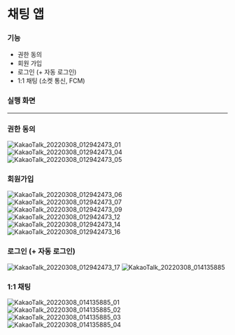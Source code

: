 # 채팅 앱

### 기능
  - 권한 동의
  - 회원 가입
  - 로그인 (+ 자동 로그인)
  - 1:1 채팅 (소켓 통신, FCM)

### 실행 화면


-----------------

### 권한 동의
![KakaoTalk_20220308_012942473_01](https://user-images.githubusercontent.com/49059414/157839408-969eb5a4-b71d-4d73-ad5c-53a5bf209bc7.jpg) ![KakaoTalk_20220308_012942473_04](https://user-images.githubusercontent.com/49059414/157839649-3228c1d9-f041-4c91-9698-81dc2fea5307.jpg) ![KakaoTalk_20220308_012942473_05](https://user-images.githubusercontent.com/49059414/157839668-d6a321cc-c354-4251-9ef5-8527b2de87dd.jpg)

### 회원가입
![KakaoTalk_20220308_012942473_06](https://user-images.githubusercontent.com/49059414/157840322-6ccc19e2-600e-440c-9b66-f1811df160f3.jpg) ![KakaoTalk_20220308_012942473_07](https://user-images.githubusercontent.com/49059414/157840326-812d71ef-db3a-4e4c-9f4d-2e931b4e899a.jpg)
![KakaoTalk_20220308_012942473_09](https://user-images.githubusercontent.com/49059414/157840333-a91acd7b-638f-4eb9-b598-51f4ef790d95.jpg) ![KakaoTalk_20220308_012942473_12](https://user-images.githubusercontent.com/49059414/157840334-fc5510b3-4f6e-4c06-a192-39c235a22d38.jpg)
![KakaoTalk_20220308_012942473_14](https://user-images.githubusercontent.com/49059414/157840339-28266df1-43a3-4f40-b912-76cfc9c62351.jpg) ![KakaoTalk_20220308_012942473_16](https://user-images.githubusercontent.com/49059414/157840380-f57ed8cb-3099-4e2c-accf-de77732e2a3b.jpg)

### 로그인 (+ 자동 로그인)
![KakaoTalk_20220308_012942473_17](https://user-images.githubusercontent.com/49059414/157840553-16a86d4e-ebd8-4fcb-841d-9649e197ad60.jpg) ![KakaoTalk_20220308_014135885](https://user-images.githubusercontent.com/49059414/157840564-567e4101-60b2-4403-a811-8bfbf0c0c442.jpg)

### 1:1 채팅
![KakaoTalk_20220308_014135885_01](https://user-images.githubusercontent.com/49059414/157840770-ff5a2e3c-023e-4fd5-8d93-2da1f1124794.jpg) ![KakaoTalk_20220308_014135885_02](https://user-images.githubusercontent.com/49059414/157840775-5a5f7174-eb81-4d12-a09b-cd5df308e9fe.jpg)
![KakaoTalk_20220308_014135885_03](https://user-images.githubusercontent.com/49059414/157840831-6240cb0c-3e12-47b3-9ceb-e7805125f9a0.jpg) ![KakaoTalk_20220308_014135885_04](https://user-images.githubusercontent.com/49059414/157840835-1ee09013-a994-4c8b-bf01-cd1d6847db6c.jpg)
